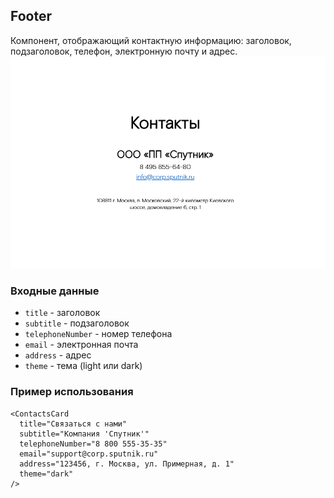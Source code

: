 ## Footer

Компонент, отображающий контактную информацию: заголовок, подзаголовок, телефон, электронную почту и адрес.
![alt text](docs-images/contacts.png)

### Входные данные

* `title` - заголовок
* `subtitle` - подзаголовок
* `telephoneNumber` - номер телефона
* `email` - электронная почта
* `address` - адрес
* `theme` - тема (light или dark)

### Пример использования
```
<ContactsCard   
  title="Связаться с нами"   
  subtitle="Компания 'Спутник'"   
  telephoneNumber="8 800 555-35-35"   
  email="support@corp.sputnik.ru"   
  address="123456, г. Москва, ул. Примерная, д. 1"   
  theme="dark"  
/>
```
